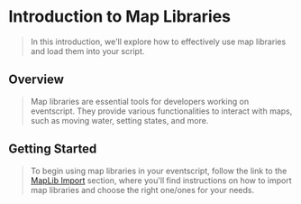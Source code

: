 # Introduction to Map Libraries

> In this introduction, we'll explore how to effectively use map libraries and load them into your script.

## Overview

> Map libraries are essential tools for developers working on eventscript. They provide various functionalities to interact with maps, such as moving water, setting states, and more.

## Getting Started

> To begin using map libraries in your eventscript, follow the link to the [MapLib Import](/MapLib_Import.md) section, where you'll find instructions on how to import map libraries and choose the right one/ones for your needs.
